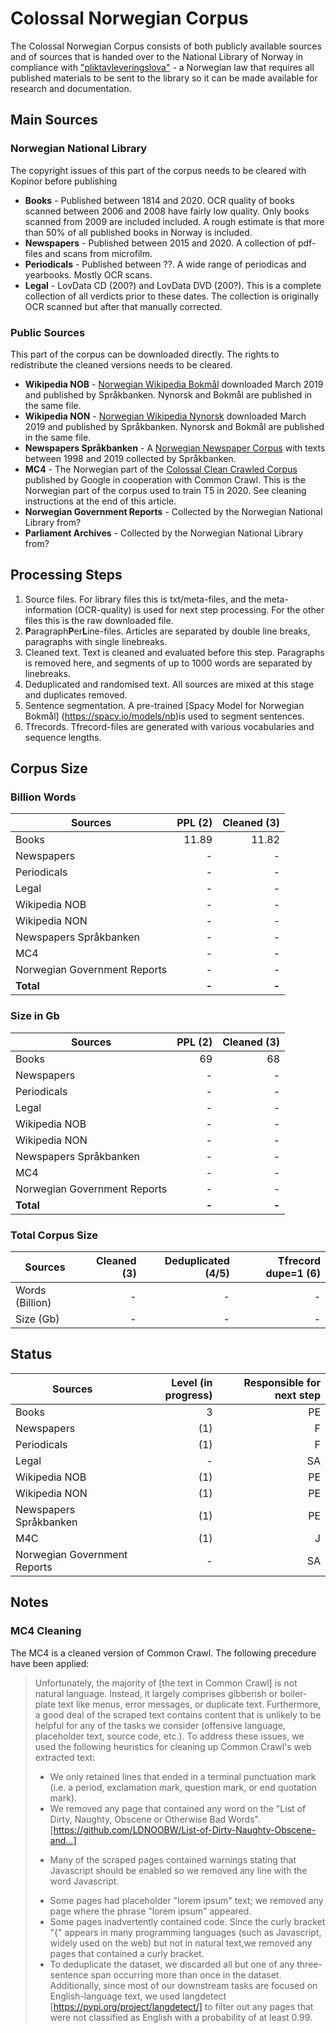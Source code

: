 # Colossal Norwegian Corpus
The Colossal Norwegian Corpus consists of both publicly available sources and of sources that is handed over to the National Library of Norway in compliance with ["pliktavleveringslova"](https://lovdata.no/dokument/NL/lov/1989-06-09-32) - a Norwegian law that requires all published materials to be sent to the library so it can be made available for research and documentation. 


## Main Sources
### Norwegian National Library
The copyright issues of this part of the corpus needs to be cleared with Kopinor before publishing
* **Books** - Published between 1814 and 2020. OCR quality of books scanned between 2006 and 2008 have fairly low quality. Only books scanned from 2009 are included included. A rough estimate is that more than 50% of all published books in Norway is included.
* **Newspapers** - Published between 2015 and 2020. A collection of pdf-files and scans from microfilm.
* **Periodicals** - Published between ??. A wide range of periodicas and yearbooks. Mostly OCR scans.
* **Legal** - LovData CD (200?) and LovData DVD (200?). This is a complete collection of all verdicts prior to these dates. The collection is originally OCR scanned but after that manually corrected.


### Public Sources
This part of the corpus can be downloaded directly. The rights to redistribute the cleaned versions needs to be cleared.
* **Wikipedia NOB** - [Norwegian Wikipedia Bokmål](https://www.nb.no/sprakbanken/ressurskatalog/oai-nb-no-sbr-50/) downloaded March 2019 and published by Språkbanken. Nynorsk and Bokmål are published in the same file.
* **Wikipedia NON** - [Norwegian Wikipedia Nynorsk](https://www.nb.no/sprakbanken/ressurskatalog/oai-nb-no-sbr-50/) downloaded March 2019 and published by Språkbanken. Nynorsk and Bokmål are published in the same file.
* **Newspapers Språkbanken** - A [Norwegian Newspaper Corpus](https://www.nb.no/sprakbanken/en/resource-catalogue/oai-nb-no-sbr-4/) with texts between 1998 and 2019 collected by Språkbanken. 
* **MC4** - The Norwegian part of the [Colossal Clean Crawled Corpus](https://www.tensorflow.org/datasets/catalog/c4?hl=en) published by Google in cooperation with Common Crawl. This is the Norwegian part of the corpus used to train T5 in 2020. See cleaning instructions at the end of this article.
* **Norwegian Government Reports** - Collected by the Norwegian National Library from?
* **Parliament Archives** - Collected by the Norwegian National Library from?


## Processing Steps
1. Source files. For library files this is txt/meta-files, and the meta-information (OCR-quality) is used for next step processing. For the other files this is the raw downloaded file.
2. **P**aragraph**P**er**L**ine-files. Articles are separated by double line breaks, paragraphs with single linebreaks.
3. Cleaned text. Text is cleaned and evaluated before this step. Paragraphs is removed here, and segments of up to 1000 words are separated by linebreaks.
4. Deduplicated and randomised text. All sources are mixed at this stage and duplicates removed.
5. Sentence segmentation. A pre-trained [Spacy Model for Norwegian Bokmål] (https://spacy.io/models/nb)is used to segment sentences.
6. Tfrecords. Tfrecord-files are generated with various vocabularies and sequence lengths.


## Corpus Size
### Billion Words
| Sources  |  PPL (2) | Cleaned (3) |
| -------- |  -----:|  -----:| 
| Books  | 11.89 | 11.82 | 
| Newspapers | - | - | 
| Periodicals  | - |  - |
| Legal  | - |  - |
| Wikipedia NOB  | - |  - | 
| Wikipedia NON  | - |  - | 
| Newspapers Språkbanken | - |  - |
| MC4  | - |  - | 
| Norwegian Government Reports  | - |  - | 
| **Total**  |**-** |  **-** |


### Size in Gb
| Sources  |  PPL (2) | Cleaned (3) |
| -------- |  -----:|  -----:| 
| Books  | 69 | 68 | 
| Newspapers | - | - | 
| Periodicals  | - |  - |
| Legal  | - |  - |
| Wikipedia NOB  | - |  - | 
| Wikipedia NON  | - |  - | 
| Newspapers Språkbanken | - |  - |
| MC4  | - |  - | 
| Norwegian Government Reports  | - |  - | 
| **Total**  |**-** |  **-** |


### Total Corpus Size
| Sources  |  Cleaned (3) | Deduplicated (4/5) | Tfrecord dupe=1 (6) |
| -------- |  -----:|  -----:| -----:| 
| Words (Billion)  | - | - | - | 
| Size (Gb) | - | - | - |


## Status
| Sources  |  Level (in progress) | Responsible for next step |
| -------- |  -----:|  -----:| 
| Books  | 3 | PE | 
| Newspapers | (1) | F | 
| Periodicals  | (1) |  F |
| Legal  | - |  SA |
| Wikipedia NOB  | (1) |  PE | 
| Wikipedia NON  | (1) |  PE | 
| Newspapers Språkbanken | (1) |  PE |
| M4C  | (1) |  J | 
| Norwegian Government Reports  | - |  SA | 

## Notes
### MC4 Cleaning
The MC4 is a cleaned version of Common Crawl. The following precedure have been applied:

> Unfortunately, the majority of [the text in Common Crawl] is not natural language. Instead, it largely comprises gibberish or boiler-plate text like menus, error messages, or duplicate text. Furthermore, a good deal of the scraped text contains content that is unlikely to be helpful for any of the tasks we consider (offensive language, placeholder text, source code, etc.). To address these issues, we used the following heuristics for cleaning up Common Crawl's web extracted text:
> - We only retained lines that ended in a terminal punctuation mark (i.e. a period, exclamation mark, question mark, or end quotation mark).
> - We removed any page that contained any word on the "List of Dirty, Naughty, Obscene or Otherwise Bad Words". [https://github.com/LDNOOBW/List-of-Dirty-Naughty-Obscene-and...]
> * Many of the scraped pages contained warnings stating that Javascript should be enabled so we removed any line with the word Javascript.
> - Some pages had placeholder "lorem ipsum" text; we removed any page where the phrase "lorem ipsum" appeared.
>- Some pages inadvertently contained code. Since the curly bracket "{" appears in many programming languages (such as Javascript, widely used on the web) but not in natural text,we removed any pages that contained a curly bracket.
> - To deduplicate the dataset, we discarded all but one of any three-sentence span occurring more than once in the dataset.
Additionally, since most of our downstream tasks are focused on English-language text, we used langdetect [https://pypi.org/project/langdetect/] to filter out any pages that were not classified as English with a probability of at least 0.99. 


